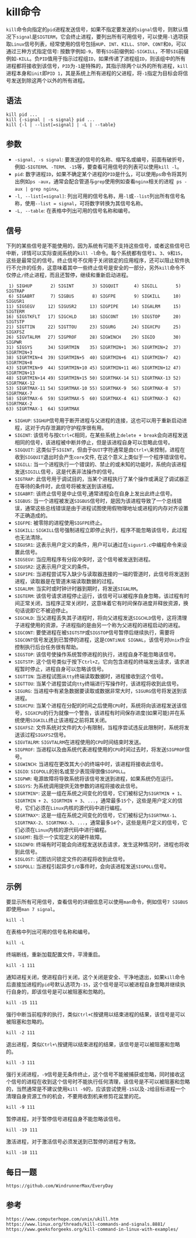 # kill命令
`kill`命令向指定的`pid`进程发送信号，如果不指定要发送的`signal`信号，则默认情况下`signal`是`SIGTERM`，它会终止进程，要列出所有可用信号，可以使用`-l`选项获取`Linux`信号列表，经常使用的信号包括`HUP`、`INT`、`KILL`、`STOP`、`CONT`和`0`，可以通过三种方式指定信号: 按数字例如`-9`，带有`SIG`前缀例如`-SIGKILL`，不带`SIG`前缀例如`-KILL`。负`PID`值用于指示过程组`ID`，如果传递了进程组`ID`，则该组中的所有进程都将接收到该信号，`PID`为`-1`是特殊的，其指示除两个以外的所有进程，`kill`进程本身和`init`即`PID 1`，其是系统上所有进程的父进程，将`-1`指定为目标会将信号发送到除这两个以外的所有进程。

## 语法

```shell
kill pid ...
kill {-signal | -s signal} pid ...
kill {-l | --list[=signal] | -L | --table}
```

## 参数
* `-signal, -s signal`: 要发送的信号的名称、缩写名或编号，前面有破折号，例如`-SIGTERM`、`-TERM`、`-15`等，要查看可用信号的列表可以使用`kill -l`。
* `pid`: 数字进程`ID`，如果不确定某个进程的`PID`是什么，可以使用`ps`命令将其列出例如`ps -aux`，通常会配合管道与`grep`使用例如查看`nginx`相关的进程` ps -aux | grep nginx`。
* `-l, --list[=signal]`: 列出可用的信号名称，用`-l`或`--list`列出所有信号名称，使用`--list = signal`，可将数字转换为其信号名称。
* `-L, --table`: 在表格中列出可用的信号名称和编号。

## 信号
下列的某些信号是不能使用的，因为系统有可能不支持这些信号，或者这些信号已中断，详情可以实际查阅系统的`kill -l`命令。每个系统都有信号`1`、`3`、`9`和`15`，这些是最常见的信号。终止信号不仅用于关闭锁定的应用程序，还可以阻止软件执行不允许的任务，这意味着其中一些终止信号是安全的一部分，另外`kill`命令不仅停止`/`终止进程，而且还暂停，继续和重新启动进程。

```
 1) SIGHUP       2) SIGINT       3) SIGQUIT      4) SIGILL       5) SIGTRAP
 6) SIGABRT      7) SIGBUS       8) SIGFPE       9) SIGKILL     10) SIGUSR1
11) SIGSEGV     12) SIGUSR2     13) SIGPIPE     14) SIGALRM     15) SIGTERM
16) SIGSTKFLT   17) SIGCHLD     18) SIGCONT     19) SIGSTOP     20) SIGTSTP
21) SIGTTIN     22) SIGTTOU     23) SIGURG      24) SIGXCPU     25) SIGXFSZ
26) SIGVTALRM   27) SIGPROF     28) SIGWINCH    29) SIGIO       30) SIGPWR
31) SIGSYS      34) SIGRTMIN    35) SIGRTMIN+1  36) SIGRTMIN+2  37) SIGRTMIN+3
38) SIGRTMIN+4  39) SIGRTMIN+5  40) SIGRTMIN+6  41) SIGRTMIN+7  42) SIGRTMIN+8
43) SIGRTMIN+9  44) SIGRTMIN+10 45) SIGRTMIN+11 46) SIGRTMIN+12 47) SIGRTMIN+13
48) SIGRTMIN+14 49) SIGRTMIN+15 50) SIGRTMAX-14 51) SIGRTMAX-13 52) SIGRTMAX-12
53) SIGRTMAX-11 54) SIGRTMAX-10 55) SIGRTMAX-9  56) SIGRTMAX-8  57) SIGRTMAX-7
58) SIGRTMAX-6  59) SIGRTMAX-5  60) SIGRTMAX-4  61) SIGRTMAX-3  62) SIGRTMAX-2
63) SIGRTMAX-1  64) SIGRTMAX
```

* `SIGHUP`: `SIGHUP`信号用于断开进程与父进程的连接，这也可以用于重新启动进程，这对于内存泄漏的守护程序很有用。
* `SIGINT`: 该信号与按`Ctrl+C`相同，在某些系统上`delete + break`会向进程发送相同的信号，该进程被中断并停止，但是该进程自身可以忽略此信号。
* `SIGQUIT`: 这类似于`SIGINT`，但由于`QUIT`字符通常是由`Ctrl+\`来控制，进程在收到`SIGQUIT`退出时会产生`core`文件, 在这个意义上类似于一个程序错误信号。
* `SIGILL`: 当一个进程执行一个错误的、禁止的或未知的功能时，系统向该进程发送`SIGILL`信号，这是代表非法操作的信号。
* `SIGTRAP`: 此信号用于调试目的，当某个进程执行了某个操作或满足了调试器正在等待的条件时，此信号将被发送到该进程。
* `SIGABRT`: 该终止信号是中止信号,通常进程会在自身上发出此终止信号。
* `SIGBUS`: 当一个进程被发送`SIGBUS`信号时，是因为该进程导致了一个总线错误，通常这些总线错误是由于进程试图使用假物理地址或进程的内存对齐设置不正确造成的。
* `SIGFPE`: 被零除的进程使用`SIGFPE`终止。
* `SIGKILL`: `SIGKILL`信号强制进程立即停止执行，程序不能忽略该信号，此过程也无法清除。
* `SIGUSR1`: 这表示用户定义的条件，用户可以通过在`sigusr1.c`中编程命令来设置此信号。
* `SIGSEGV`: 当应用程序有分段冲突时，这个信号被发送到进程。
* `SIGUSR2`: 这表示用户定义的条件。
* `SIGPIPE`: 当进程尝试写入缺少与读取器连接的一端的管道时，此信号将发送到进程，读取器是在管道末端读取数据的过程。
* `SIGALRM`: 当实时或时钟计时器到期时，将发送`SIGALRM`。
* `SIGTERM`: 该信号请求进程停止运行，该信号可以被程序自身忽略，该过程有时间正常关闭，当程序正常关闭时，这意味着它有时间保存进度并释放资源，换句话说即它不被迫停止。
* `SIGCHLD`: 当父进程丢失其子进程时，将向父进程发送`SIGCHLD`信号，这将清理子进程使用的资源，子进程指的是由另一个称为父进程的进程启动的进程。
* `SIGCONT`: 要使进程在被`SIGTSTP`或`SIGSTOP`信号暂停后继续执行，需要将`SIGCONT`信号发送到已暂停的进程，这是`CONTiNUE SIGNAL`，该信号对`Unix`作业控制执行后台任务很有帮助。
* `SIGSTOP`: 该信号使操作系统暂停进程的执行，进程自身不能忽略该信号。
* `SIGTSTP`: 这个信号类似于按下`Ctrl+Z`，它向包含进程的终端发出请求，请求进程暂时停止，进程自身可以忽略该信号。
* `SIGTTIN`: 当进程试图从`tty`终端读取数据时，进程接收到这个信号。
* `SIGTTOU`: 当某个进程尝试向`tty`终端进行写操作时，该进程将收到此信号。
* `SIGURG`: 当进程中有紧急数据要读取或数据非常大时，`SIGURG`信号将发送到该进程。
* `SIGXCPU`: 当某个进程在分配的时间之后使用`CPU`时，系统将向该进程发送该信号，`SIGXCPU`的行为就像一个警告，该进程有时间保存进度(如果可能)并在系统使用`SIGKILL`终止该进程之前将其关闭。
* `SIGXFSZ`: 文件系统对文件的大小有限制，当程序尝试违反此限制时，系统将发送该过程`SIGXFSZ`信号。
* `SIGVTALRM`: `SIGVTALRM`在进程使用的`CPU`时间结束时发送。
* `SIGPROF`: 当进程以及由系统代表进程使用的`CPU`时间过去时，将发送`SIGPROF`信号。
* `SIGWINCH`: 当进程在更改其大小的终端中时，该进程将接收此信号。
* `SIGIO`: `SIGPOLL`的别名或至少表现得很像`SIGPOLL`。
* `SIGPWR`: 电源故障将导致系统将该信号发送到进程，如果系统仍在运行。
* `SIGSYS`: 为系统调用提供无效参数的进程将接收此信号。
* `SIGRTMIN*`: 这是一组在系统之间变化的信号，它们被标记为`SIGRTMIN + 1`、`SIGRTMIN + 2`、`SIGRTMIN + 3`、`...`，通常最多`15`个，这些是用户定义的信号，它们必须在`Linux`内核的源代码中进行编程。
* `SIGRTMAX*`: 这是一组在系统之间变化的信号，它们被标记为`SIGRTMAX-1`、`SIGRTMAX-2`、`SIGRTMAX-3`、`...`，通常最多`14`个，这些是用户定义的信号，它们必须在`Linux`内核的源代码中进行编程。
* `SIGEMT`:  指示一个实现定义的硬件故障。
* `SIGINFO`: 终端有时可能会向进程发送状态请求，发生这种情况时，进程也将收到此信号。
* `SIGLOST`: 试图访问锁定文件的进程将收到此信号。
* `SIGPOLL`: 当进程引起异步`I/O`事件时，会向该进程发送`SIGPOLL`信号。

## 示例
要显示所有可用信号，查看信号的详细信息可以使用`man`命令，例如信号`7 SIGBUS`即使用`man 7 signal`。

```shell
kill -l
```

在表格中列出可用的信号名称和编号。

```shell
kill -L
```


终端断线，重新加载配置文件，平滑重启。

```
kill -1 111
```

通知进程关闭，使进程自行关闭，这个关闭是安全、干净地退出，如果`kill`命令后直接加进程的`pid`号默认选项为`-15`，这个信号是可以被进程自身忽略并继续执行自身的，即该信号是可以被阻塞和忽略的。

```
kill -15 111
```

强行中断当前程序的执行，类似`Ctrl+C`按键用以结束进程的结果，该信号是可以被阻塞和忽略的。

```
kill -2 111
```

退出进程，类似`Ctrl+\`按键用以结束进程的结果，该信号是可以被阻塞和忽略的。

```
kill -3 111
```

强行关闭进程，`-9`信号是无条件终止，这个信号不能被捕获或忽略，同时接收这个信号的进程在收到这个信号时不能执行任何清理，该信号是不可以被阻塞和忽略的，当然通常是不建议使用`kill -9`的，应该尝试使用`-15`以及`-2`给目标进程一个清理自身资源工作的机会，不要用收割机来修剪花盆里的花。

```
kill -9 111
```

暂停进程，对于暂停信号进程自身不能忽略该信号。

```
kill -19 111 
```

激活进程，对于激活信号必须发送到已暂停的进程才有效。

```
kill -18 111 
```


## 每日一题

```
https://github.com/WindrunnerMax/EveryDay
```

## 参考

```
https://www.computerhope.com/unix/ukill.htm
https://www.linux.org/threads/kill-commands-and-signals.8881/
https://www.geeksforgeeks.org/kill-command-in-linux-with-examples/
```